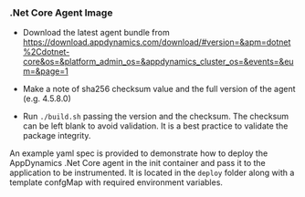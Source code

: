 ### .Net Core Agent Image

* Download the latest agent bundle from https://download.appdynamics.com/download/#version=&apm=dotnet%2Cdotnet-core&os=&platform_admin_os=&appdynamics_cluster_os=&events=&eum=&page=1

* Make a note of sha256 checksum value and the full version of the agent (e.g. 4.5.8.0)

* Run `./build.sh` passing the version and the checksum. The checksum can be left blank to avoid validation. 
It is a best practice to validate the package integrity.


An example yaml spec is provided to demonstrate how to deploy the AppDynamics .Net Core agent in the init container and pass it to the application to be instrumented. 
It is located in the `deploy` folder along with a template confgMap with required environment variables.